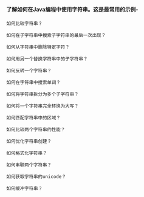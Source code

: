 ####    了解如何在Java编程中使用字符串。这是最常用的示例-

    如何比较字符串？

    如何在子字符串中搜索子字符串的最后一次出现？

    如何从字符串中删除特定字符？

    如何用另一个替换字符串中的子字符串？

    如何反转一个字符串？

    如何在字符串中搜索单词？

    如何将字符串拆分为多个子字符串？

    如何将一个字符串完全转换为大写？

    如何匹配字符串中的区域？

    如何比较两个字符串的性能？

    如何优化字符串创建？

    如何格式化字符串？

    如何串联两个字符串？

    如何获取字符串的unicode？

    如何缓冲字符串？